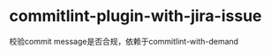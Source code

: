 <!--
 * @Author: wangjie59
 * @Date: 2021-04-28 13:08:09
 * @LastEditors: wangjie59
 * @LastEditTime: 2021-04-28 16:02:08
 * @Description: readme
 * @FilePath: /weixin/Users/wangjie/Documents/study/test/commitlint-plugin-with-jira-issue/README.md
-->

# commitlint-plugin-with-jira-issue

校验commit message是否合规，依赖于commitlint-with-demand
